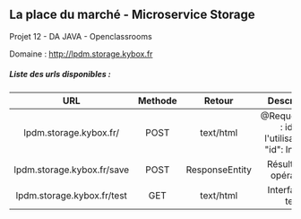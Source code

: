 ## La place du marché - Microservice Storage
Projet 12 - DA JAVA - Openclassrooms

Domaine : http://lpdm.storage.kybox.fr

##### Liste des urls disponibles :
|             URL            | Methode |     Retour     |                       Description                      |
|:--------------------------:|:-------:|:--------------:|:------------------------------------------------------:|
| lpdm.storage.kybox.fr/     |   POST  |    text/html   | @RequestBody : id de l'utilisateur : { "id": Integer } |
| lpdm.storage.kybox.fr/save |   POST  | ResponseEntity | Résultat des opérations                                |
| lpdm.storage.kybox.fr/test |   GET   |    text/html   | Interface de test                                      |
